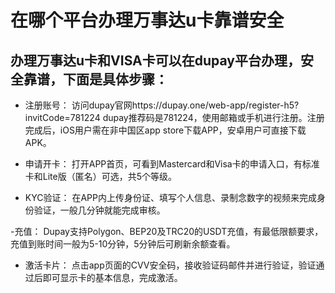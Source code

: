 # 在哪个平台办理万事达u卡靠谱安全

## **办理万事达u卡和VISA卡可以在dupay平台办理，安全靠谱，下面是具体步骤**：
 
- 注册账号：
访问dupay官网https://dupay.one/web-app/register-h5?invitCode=781224
dupay推荐码是781224，使用邮箱或手机进行注册。注册完成后，iOS用户需在非中国区app store下载APP，安卓用户可直接下载APK。
 
- 申请开卡：
打开APP首页，可看到Mastercard和Visa卡的申请入口，有标准卡和Lite版（匿名）可选，共5个等级。
 
- KYC验证：
在APP内上传身份证、填写个人信息、录制念数字的视频来完成身份验证，一般几分钟就能完成审核。
 
-充值：
Dupay支持Polygon、BEP20及TRC20的USDT充值，有最低限额要求，充值到账时间一般为5-10分钟，5分钟后可刷新余额查看。
 
- 激活卡片：
点击app页面的CVV安全码，接收验证码邮件并进行验证，验证通过后即可显示卡的基本信息，完成激活。